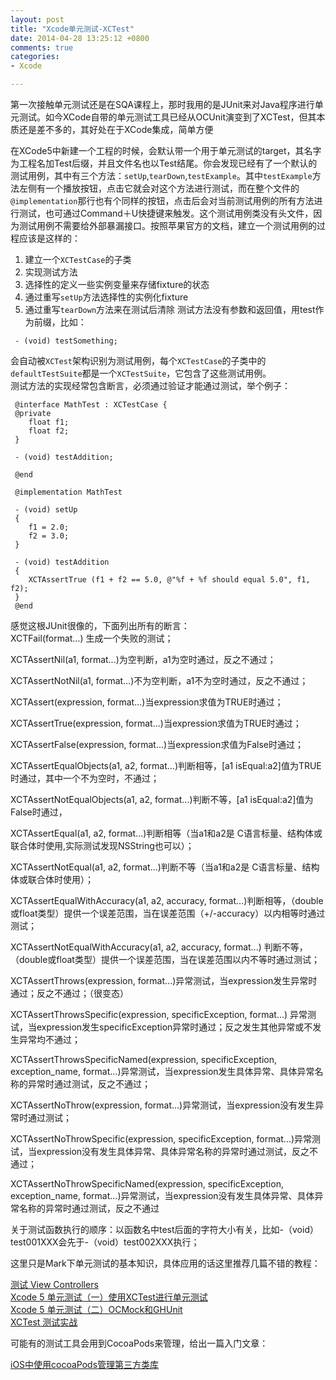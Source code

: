 ```yaml
---
layout: post
title: "Xcode单元测试-XCTest"
date: 2014-04-28 13:25:12 +0800
comments: true
categories: 
- Xcode

---
```

第一次接触单元测试还是在SQA课程上，那时我用的是JUnit来对Java程序进行单元测试。如今XCode自带的单元测试工具已经从OCUnit演变到了XCTest，但其本质还是差不多的，其好处在于XCode集成，简单方便    
<!--more-->
在XCode5中新建一个工程的时候，会默认带一个用于单元测试的target，其名字为工程名加Test后缀，并且文件名也以Test结尾。你会发现已经有了一个默认的测试用例，其中有三个方法：`setUp`,`tearDown`,`testExample`。其中`testExample`方法左侧有一个播放按钮，点击它就会对这个方法进行测试，而在整个文件的`@implementation`那行也有个同样的按钮，点击后会对当前测试用例的所有方法进行测试，也可通过Command＋U快捷键来触发。这个测试用例类没有头文件，因为测试用例不需要给外部暴漏接口。按照苹果官方的文档，建立一个测试用例的过程应该是这样的：  
1. 建立一个`XCTestCase`的子类
2. 实现测试方法
3. 选择性的定义一些实例变量来存储fixture的状态
4. 通过重写`setUp`方法选择性的实例化fixture
5. 通过重写`tearDown`方法来在测试后清除
测试方法没有参数和返回值，用test作为前缀，比如：

``` objc
 - (void) testSomething;
``` 
会自动被`XCTest`架构识别为测试用例，每个`XCTestCase`的子类中的`defaultTestSuite`都是一个`XCTestSuite`，它包含了这些测试用例。  
测试方法的实现经常包含断言，必须通过验证才能通过测试，举个例子：

``` 
 @interface MathTest : XCTestCase {
 @private
    float f1;
    float f2;
 }
 
 - (void) testAddition;
 
 @end
 
 @implementation MathTest
 
 - (void) setUp
 {
    f1 = 2.0;
    f2 = 3.0;
 }
 
 - (void) testAddition
 {
    XCTAssertTrue (f1 + f2 == 5.0, @"%f + %f should equal 5.0", f1, f2);
 }
 @end
``` 
感觉这根JUnit很像的，下面列出所有的断言：  
XCTFail(format…) 生成一个失败的测试；

XCTAssertNil(a1, format...)为空判断，a1为空时通过，反之不通过；

XCTAssertNotNil(a1, format…)不为空判断，a1不为空时通过，反之不通过；

XCTAssert(expression, format...)当expression求值为TRUE时通过；

XCTAssertTrue(expression, format...)当expression求值为TRUE时通过；

XCTAssertFalse(expression, format...)当expression求值为False时通过；

XCTAssertEqualObjects(a1, a2, format...)判断相等，[a1 isEqual:a2]值为TRUE时通过，其中一个不为空时，不通过；

XCTAssertNotEqualObjects(a1, a2, format...)判断不等，[a1 isEqual:a2]值为False时通过，

XCTAssertEqual(a1, a2, format...)判断相等（当a1和a2是 C语言标量、结构体或联合体时使用,实际测试发现NSString也可以）；

XCTAssertNotEqual(a1, a2, format...)判断不等（当a1和a2是 C语言标量、结构体或联合体时使用）；

XCTAssertEqualWithAccuracy(a1, a2, accuracy, format...)判断相等，（double或float类型）提供一个误差范围，当在误差范围（+/-accuracy）以内相等时通过测试；

XCTAssertNotEqualWithAccuracy(a1, a2, accuracy, format...) 判断不等，（double或float类型）提供一个误差范围，当在误差范围以内不等时通过测试；

XCTAssertThrows(expression, format...)异常测试，当expression发生异常时通过；反之不通过；（很变态）

XCTAssertThrowsSpecific(expression, specificException, format...) 异常测试，当expression发生specificException异常时通过；反之发生其他异常或不发生异常均不通过；

XCTAssertThrowsSpecificNamed(expression, specificException, exception_name, format...)异常测试，当expression发生具体异常、具体异常名称的异常时通过测试，反之不通过；

XCTAssertNoThrow(expression, format…)异常测试，当expression没有发生异常时通过测试；

XCTAssertNoThrowSpecific(expression, specificException, format...)异常测试，当expression没有发生具体异常、具体异常名称的异常时通过测试，反之不通过；

XCTAssertNoThrowSpecificNamed(expression, specificException, exception_name, format...)异常测试，当expression没有发生具体异常、具体异常名称的异常时通过测试，反之不通过

关于测试函数执行的顺序：以函数名中test后面的字符大小有关，比如-（void）test001XXX会先于-（void）test002XXX执行；

这里只是Mark下单元测试的基本知识，具体应用的话这里推荐几篇不错的教程：  

[测试 View Controllers](http://objccn.io/issue-1-3/)  
[Xcode 5 单元测试（一）使用XCTest进行单元测试](http://blog.csdn.net/jymn_chen/article/details/21552941)  
[Xcode 5 单元测试（二）OCMock和GHUnit](http://blog.csdn.net/jymn_chen/article/details/21562869)  
[XCTest 测试实战](http://objccn.io/issue-15-2/)  

可能有的测试工具会用到CocoaPods来管理，给出一篇入门文章：  

[iOS中使用cocoaPods管理第三方类库](http://blog.csdn.net/mysevenmi/article/details/17878421)